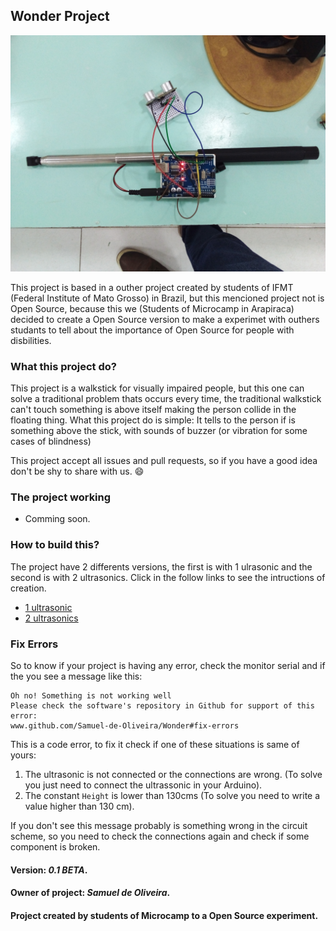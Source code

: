 ## Wonder Project
![](Imagens/Wonder.jpg)

This project is based in a outher project created by students of IFMT
(Federal Institute of Mato Grosso) in Brazil, but this mencioned project
not is Open Source, because this we (Students of Microcamp in Arapiraca)
decided to create a Open Source version to make a experimet with outhers
studants to tell about the importance of Open Source for people with
disbilities.

### What this project do?
This project is a walkstick for visually impaired people, but this one can
solve a traditional problem thats occurs every time, the traditional walkstick
can't touch something is above itself making the person collide in the floating
thing. What this project do is simple: It tells to the person if is something
above the stick, with sounds of buzzer (or vibration for some cases of blindness)

This project accept all issues and pull requests, so if you have a good idea
don't be shy to share with us. :smile:

### The project working
- Comming soon.

### How to build this?
The project have 2 differents versions, the first is with 1 ulrasonic and 
the second is with 2 ultrasonics. Click in the follow links to see the
intructions of creation.

- [1 ultrasonic](https://github.com/Samuel-de-Oliveira/Wonder/tree/main/1-Sensor)
- [2 ultrasonics](https://github.com/Samuel-de-Oliveira/Wonder/tree/main/2-Sensor)

### Fix Errors
So to know if your project is having any error, check the monitor serial and
if the you see a message like this:

	Oh no! Something is not working well
	Please check the software's repository in Github for support of this error:
	www.github.com/Samuel-de-Oliveira/Wonder#fix-errors

This is a code error, to fix it check if one of these situations is same of yours:

1. The ultrasonic is not connected or the connections are wrong. (To solve you just need to connect the ultrassonic in your Arduino).
1. The constant `Height` is lower than 130cms (To solve you need to write a value higher than 130 cm).

If you don't see this message probably is something wrong in the circuit scheme,
so you need to check the connections again and check if some component is broken.

#### Version: *0.1 BETA*.
#### Owner of project: *Samuel de Oliveira*.
#### Project created by students of Microcamp to a Open Source experiment.
